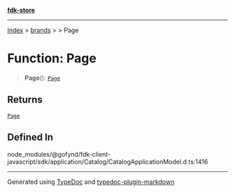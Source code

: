 [**fdk-store**](../../../README.md)
***

[Index](../../../API.md) > [brands](../../README.md) > [<internal>](../README.md) > Page

# Function: Page

> **Page**(): [`Page`](../type-aliases/type-alias.Page.md)

## Returns

[`Page`](../type-aliases/type-alias.Page.md)

## Defined In

node\_modules/@gofynd/fdk-client-javascript/sdk/application/Catalog/CatalogApplicationModel.d.ts:1416

***
Generated using [TypeDoc](https://typedoc.org/) and [typedoc-plugin-markdown](https://www.npmjs.com/package/typedoc-plugin-markdown)
